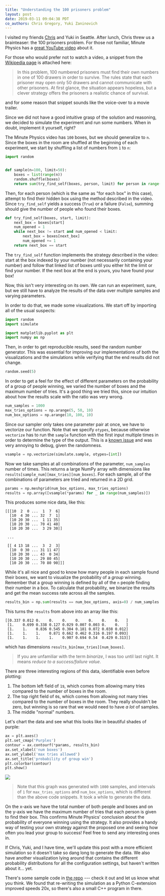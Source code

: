```yaml
---
title: "Understanding the 100 prisoners problem"
layout: post
date: 2019-03-11 09:04:38 PDT
co_authors: Chris Gregory, Yuki Zaninovich
---
```


I visited my friends [Chris](http://chrisgregory.me) and Yuki in Seattle. 
After lunch, Chris threw us a brainteaser: the 100 prisoners problem. For 
those not familiar, Minute Physics has a [great YouTube video][minutephysics] 
about it.

[minutephysics]: https://www.youtube.com/watch?v=eivGlBKlK6M

For those who would prefer not to watch a video, a snippet from the [Wikipedia
page][wiki] is attached here:

> In this problem, 100 numbered prisoners must find their own numbers in one of
> 100 drawers in order to survive. The rules state that each prisoner may open
> only 50 drawers and cannot communicate with other prisoners. At first glance,
> the situation appears hopeless, but a clever strategy offers the prisoners a
> realistic chance of survival.

[wiki]: https://en.wikipedia.org/wiki/100_prisoners_problem

and for some reason that snippet sounds like the voice-over to a movie trailer.

Since we did not have a good intuitive grasp of the solution and reasoning, we
decided to simulate the experiment and run some numbers. When in doubt,
implement it yourself, right?

The Minute Physics video has `100` boxes, but we should generalize to `n`.
Since the boxes in the room are shuffled at the beginning of each experiment,
we start by shuffling a list of numbers from `1` to `n`:

```python
import random


def sample(n=100, limit=50):
    boxes = list(range(n))
    random.shuffle(boxes)
    return sum(try_find_self(boxes, person, limit) for person in range(n))
```

Then, for each person (which is the same as "for each box" in this case),
attempt to find their hidden box using the method described in the video. Since
`try_find_self` yields a success (`True`) or a failure (`False`), summing
should give the number of people who found their boxes.

```python
def try_find_self(boxes, start, limit):
    next_box = boxes[start]
    num_opened = 1
    while next_box != start and num_opened < limit:
        next_box = boxes[next_box]
        num_opened += 1
    return next_box == start
```

The `try_find_self` function implements the strategy described in the video:
start at the box indexed by your number (not necessarily containing your
number) and follow that linked list of boxes until you either hit the limit or
find your number. If the next box at the end is yours, you have found your box!

Now, this isn't very interesting on its own. We can run an experiment, sure,
but we still have to analyze the results of the data over multiple samples and
varying parameters.

In order to do that, we made some visualizations. We start off by importing all
of the usual suspects:

```python
import random
import simulate

import matplotlib.pyplot as plt
import numpy as np
```

Then, in order to get reproducible results, seed the random number generator.
This was essential for improving our implementations of both the visualizations
and the simulations while verifying that the end results did not change.

```python
random.seed(5)
```

In order to get a feel for the effect of different parameters on the
probability of a group of people winning, we varied the number of boxes and the
maximum number of tries. It's a good thing we tried this, since our intuition
about how the results scale with the ratio was very wrong.

```python
num_samples = 1000
max_tries_options = np.arange(5, 50, 10)
num_box_options = np.arange(10, 100, 10)
```

Since our sampler only takes one parameter pair at once, we have to vectorize
our function. Note that we specify `otypes`, because otherwise `vectorize` has
to run the `sample` function with the first input multiple times in order to
determine the type of the output. This is a [known issue][vectorize_issue] and
was very annoying to debug, given the randomness.

```python
vsample = np.vectorize(simulate.sample, otypes=[int])
```

[vectorize_issue]: https://github.com/numpy/numpy/issues/8758

Now we take samples at all combinations of the parameter, `num_samples` number
of times. This returns a large NumPy array with dimensions like
`results[sample_num][max_tries][num_boxes]`. For each sample, all of the
combinations of parameters are tried and returned in a 2D grid.

```python
params = np.meshgrid(num_box_options, max_tries_options)
results = np.array([vsample(*params) for _ in range(num_samples)])
```

This produces some nice data, like this:

```
[[[10  2  0 ...  1  7  6]
  [10  4 30 ... 32  7  1]
  [10 20 30 ...  1 11 35]
  [10 20 30 ... 70 41 40]
  [10 20 30 ...  3 29 30]]

 ...

 [[ 4 13 18 ...  3  2  3]
  [10  0 30 ... 31 11 47]
  [10 20 30 ... 43  0 34]
  [10 20 30 ... 29 80 45]
  [10 20 30 ... 70 80 90]]]
```

While it's all nice and good to know how many people in each sample found their
boxes, we want to visualize the probability of a <i>group</i> winning. Remember
that a group winning is defined by all of the `n` people finding their number
in a box. To calculate that probability, we binarize the results and get the
mean success rate across all the samples.

```python
results_bin = np.sum(results == num_box_options, axis=0) / num_samples
```

This turns the `results` from above into an array like this:

```
[[0.337 0.012 0.    0.    0.    0.    0.    0.    0.   ]
 [1.    0.699 0.338 0.127 0.029 0.007 0.003 0.    0.   ]
 [1.    1.    0.836 0.545 0.304 0.181 0.072 0.038 0.012]
 [1.    1.    1.    0.871 0.662 0.462 0.316 0.197 0.093]
 [1.    1.    1.    1.    0.907 0.694 0.54  0.429 0.313]]
```

which has dimensions `results_bin[max_tries][num_boxes]`.

> If you are unfamiliar with the term *binarize*, I was too until last night.
> It means *reduce to a success/failure value*.

There are three interesting regions of this data, identifiable even before
plotting:

1. The bottom left field of `1`s, which comes from allowing many tries compared
   to the number of boxes in the room.
2. The top right field of `0`s, which comes from allowing not many tries
   compared to the number of boxes in the room. They really shouldn't be zero,
   but winning is so rare that we would need to have <i>a lot</i> of samples.
3. The middle "normal" numbers.

Let's chart the data and see what this looks like in beautiful shades of
purple:

```python
ax = plt.axes()
plt.set_cmap('Purples')
contour = ax.contourf(*params, results_bin)
ax.set_xlabel('num boxes')
ax.set_ylabel('max tries allowed')
ax.set_title('probability of group win')
plt.colorbar(contour)
plt.show()
```

[![](/assets/img/prisoners.png)](/assets/img/prisoners.png)

> Note that this graph was generated with `1000` samples, and intervals of `1`
> for `max_tries_options` and `num_box_options`, which is different than the
> above code snippets.  It took a while to generate the data.

On the x-axis we have the total number of both people and boxes and on the
y-axis we have the maximum number of tries that each person is given to find
their box. This confirms Minute Physics' conclusion about the probability of
everyone winning using the strategy. It also provides a handy way of testing
your own strategy against the proposed one and seeing how often you lead your
group to success! Feel free to send any interesting ones in.

If Chris, Yuki, and I have time, we'll update this post with a more efficient
simulation so it doesn't take so dang long to generate the data. We also have
another visualization lying around that contains the different probability
distributions for all the configuration settings, but haven't written about
it... yet.

There's some sample code in [the repo][repo] --- check it out and let us know
what you think. We found that re-writing the simulation as a Python C-extension
improved speeds 20x, so there's also a small C++ program in there.

[repo]: https://github.com/tekknolagi/100prisoners/

